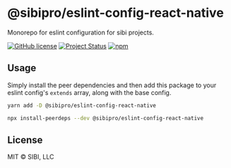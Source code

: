 # @sibipro/eslint-config-react-native

Monorepo for eslint configuration for sibi projects.

[![GitHub license](https://img.shields.io/badge/license-MIT-blue.svg)](https://raw.githubusercontent.com/w33ble/eslint-config-sibi-web/master/LICENSE)
[![Project Status](https://img.shields.io/badge/status-stable-limegreen.svg)](https://nodejs.org/api/documentation.html#documentation_stability_index)
[![npm](https://img.shields.io/npm/v/@sibipro/eslint-config-react-native.svg)](https://www.npmjs.com/package/@sibipro/eslint-config-react-native)

## Usage

Simply install the peer dependencies and then add this package to your eslint config's `extends` array, along with the base config.

```sh
yarn add -D @sibipro/eslint-config-react-native

npx install-peerdeps --dev @sibipro/eslint-config-react-native
```

## License

MIT © SIBI, LLC
